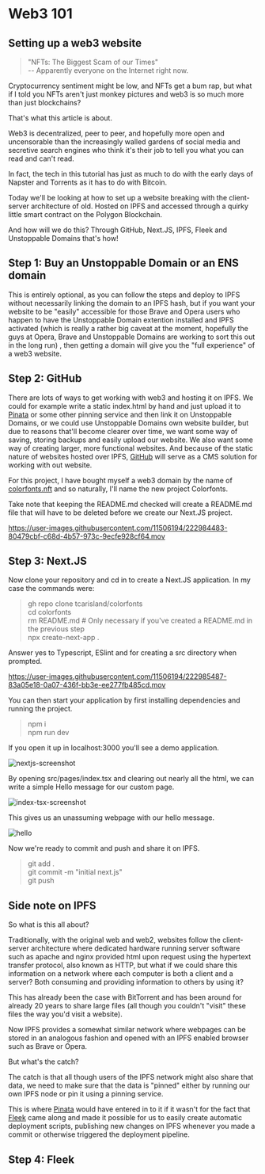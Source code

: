 # Web3 101

## Setting up a web3 website

> "NFTs: The Biggest Scam of our Times"  
> -- Apparently everyone on the Internet right now.

Cryptocurrency sentiment might be low, and NFTs get a bum rap, but what if I told you NFTs aren't just monkey pictures and web3 is so much more than just blockchains?  

That's what this article is about.  

Web3 is decentralized, peer to peer, and hopefully more open and uncensorable than the increasingly walled gardens of social media and secretive search engines who think it's their job to tell you what you can read and can't read.  

In fact, the tech in this tutorial has just as much to do with the early days of Napster and Torrents as it has to do with Bitcoin.  

Today we'll be looking at how to set up a website breaking with the client-server architecture of old. Hosted on IPFS and accessed through a quirky little smart contract on the Polygon Blockchain.  

And how will we do this? Through GitHub, Next.JS, IPFS, Fleek and Unstoppable Domains that's how!

## Step 1: Buy an Unstoppable Domain or an ENS domain

This is entirely optional, as you can follow the steps and deploy to IPFS without necessarily linking the domain to an IPFS hash, but if you want your website to be "easily" accessible for those Brave and Opera users who happen to have the Unstoppable Domain extention installed and IPFS activated (which is really a rather big caveat at the moment, hopefully the guys at Opera, Brave and Unstoppable Domains are working to sort this out in the long run) , then getting a domain will give you the "full experience" of a web3 website.

## Step 2: GitHub
There are lots of ways to get working with web3 and hosting it on IPFS. We could for example write a static index.html by hand and just upload it to [Pinata](https://pinata.cloud/) or some other pinning service and then link it on Unstoppable Domains, or we could use Unstoppable Domains own website builder, but due to reasons that'll become clearer over time, we want some way of saving, storing backups and easily upload our website. We also want some way of creating larger, more functional websites. And because of the static nature of websites hosted over IPFS, [GitHub](https://www.github.com) will serve as a CMS solution for working with out website.

For this project, I have bought myself a web3 domain by the name of [colorfonts.nft](colorfonts.nft) and so naturally, I'll name the new project Colorfonts.

Take note that keeping the README.md checked will create a README.md file that will have to be deleted before we create our Next.JS project.

https://user-images.githubusercontent.com/11506194/222984483-80479cbf-c68d-4b57-973c-9ecfe928cf64.mov

## Step 3: Next.JS

Now clone your repository and cd in to create a Next.JS application. In my case the commands were:

>gh repo clone tcarisland/colorfonts  
>cd colorfonts  
>rm README.md # Only necessary if you've created a README.md in the previous step  
>npx create-next-app .  

Answer yes to Typescript, ESlint and for creating a src directory when prompted.  

https://user-images.githubusercontent.com/11506194/222985487-83a05e18-0a07-436f-bb3e-ee277fb485cd.mov

You can then start your application by first installing dependencies and running the project.

>npm i  
>npm run dev

If you open it up in localhost:3000 you'll see a demo application.  

![nextjs-screenshot](https://user-images.githubusercontent.com/11506194/222985522-2216a905-cb9e-4bdc-a433-a071a63b90e4.png)

By opening src/pages/index.tsx and clearing out nearly all the html, we can write a simple Hello message for our custom page.

![index-tsx-screenshot](https://user-images.githubusercontent.com/11506194/222985976-48473b58-0907-417c-b36c-a4fb25e1529a.png)  

This gives us an unassuming webpage with our hello message.

![hello](https://user-images.githubusercontent.com/11506194/222986017-95a25b99-c311-4d7b-a4e2-eb5cb713833e.png)

Now we're ready to commit and push and share it on IPFS.  

>git add .  
>git commit -m "initial next.js"  
>git push

## Side note on IPFS

So what is this all about?  

Traditionally, with the original web and web2, websites follow the client-server architecture where dedicated hardware running server software such as apache and nginx provided html upon request using the hypertext transfer protocol, also known as HTTP, but what if we could share this information on a network where each computer is both a client and a server? Both consuming and providing information to others by using it?

This has already been the case with BitTorrent and has been around for already 20 years to share large files (all though you couldn't "visit" these files the way you'd visit a website).  

Now IPFS provides a somewhat similar network where webpages can be stored in an analogous fashion and opened with an IPFS enabled browser such as Brave or Opera.  

But what's the catch?  

The catch is that all though users of the IPFS network might also share that data, we need to make sure that the data is "pinned" either by running our own IPFS node or pin it using a pinning service.  

This is where [Pinata](https://pinata.cloud) would have entered in to it if it wasn't for the fact that [Fleek](app.fleek.co) came along and made it possible for us to easily create automatic deployment scripts, publishing new changes on IPFS whenever you made a commit or otherwise triggered the deployment pipeline.

## Step 4: Fleek

